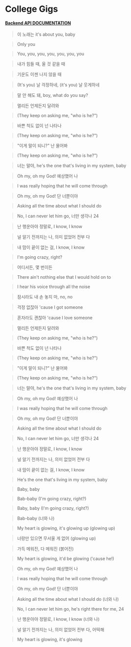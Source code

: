 # **College Gigs**

#### **[Backend API DOCUMENTATION](https://documenter.getpostman.com/view/31033077/2s9YkgC5Hy)**

> 이 노래는 it's about you, baby

> Only you

> You, you, you, you, you, you, you

> 내가 힘들 때, 울 것 같을 때

> 기운도 이젠 나지 않을 때

> (It's you) 날 걱정하네, (it's you) 날 웃게하네

> 말 안 해도 돼, boy, what do you say?

> 멀리든 언제든지 달려와

> (They keep on asking me, "who is he?")

> 바쁜 척도 없이 넌 나타나

> (They keep on asking me, "who is he?")

> "이게 말이 되니?" 난 물어봐

> (They keep on asking me, "who is he?")

> 너는 말야, he's the one that's living in my system, baby

> Oh my, oh my God! 예상했어 나

> I was really hoping that he will come through

> Oh my, oh my God! 단 너뿐이야

> Asking all the time about what I should do

> No, I can never let him go, 너만 생각나 24

> 난 행운아야 정말로, I know, I know

> 널 알기 전까지는 나, 의미 없었어 전부 다

> 내 맘이 끝이 없는 걸, I know, I know

> I'm going crazy, right?

> 어디서든, 몇 번이든

> There ain't nothing else that I would hold on to

> I hear his voice through all the noise

> 잠시라도 내 손 놓지 마, no, no

> 걱정 없잖아 'cause I got someone

> 혼자라도 괜찮아 'cause I love someone

> 멀리든 언제든지 달려와

> (They keep on asking me, "who is he?")

> 바쁜 척도 없이 넌 나타나

> (They keep on asking me, "who is he?")

> "이게 말이 되니?" 난 물어봐

> (They keep on asking me, "who is he?")

> 너는 말야, he's the one that's living in my system, baby

> Oh my, oh my God! 예상했어 나

> I was really hoping that he will come through

> Oh my, oh my God! 단 너뿐이야

> Asking all the time about what I should do

> No, I can never let him go, 너만 생각나 24

> 난 행운아야 정말로, I know, I know

> 널 알기 전까지는 나, 의미 없었어 전부 다

> 내 맘이 끝이 없는 걸, I know, I know

> He's the one that's living in my system, baby

> Baby, baby

> Bab-baby (I'm going crazy, right?)

> Baby, baby (I'm going crazy, right?)

> Bab-baby (너와 나)

> My heart is glowing, it's glowing up (glowing up)

> 너랑만 있으면 무서울 게 없어 (glowing up)

> 가득 메워진, 다 메워진 (붉어진)

> My heart is glowing, it'd be glowing ('cause he!)

> Oh my, oh my God! 예상했어 나

> I was really hoping that he will come through

> Oh my, oh my God! 단 너뿐이야

> Asking all the time about what I should do (너와 나)

> No, I can never let him go, he's right there for me, 24

> 난 행운아야 정말로, I know, I know (너와 나)

> 널 알기 전까지는 나, 의미 없었어 전부 다, 어떡해

> My heart is glowing, it's glowing